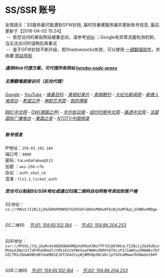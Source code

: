 # SS/SSR 账号 

友情提示：SS服务器可能遭到GFW封锁, 届时将重建服务器并更新账号信息, 最后更新于【2018-04-02 15:24】
<br/>&nbsp;--&nbsp; 若您访问的某些网站被重定向，请参考[Wiki](https://github.com/gfw-breaker/ssr-accounts/wiki) ；Google有异常流量检测机制，当无法访问时请稍后再重试
<br/>&nbsp;--&nbsp; 鉴于GFW封锁不断升级，若Shadowsocks失效，可以使用 [一键翻墙软件](http://144.202.110.140:10000/fgate/)，并收藏 [网站导航](https://github.com/gfw-breaker/open-proxy/blob/master/README.md) 

##### 通用Web代理方案，可代理所有网站 [heroku-node-proxy](https://github.com/gfw-breaker/heroku-node-proxy#--end--) 

#####  无需翻墙直接访问（反向代理）
######  [Google](http://207.148.90.82:8888/search?q=425事件) - [YouTube](http://207.148.90.82:8700/results?search_query=425事件) - [维基百科](http://207.148.90.82:8100/wiki/喬高-麥塔斯調查報告) - [真相纪录片](http://207.148.90.82:10080/videos) - [真相期刊](http://207.148.90.82:8300/display.aspx?category_id=3&zhuanti_id=2) - [大纪元新闻网](http://207.148.90.82:10080) - [新唐人电视台](http://207.148.90.82:8000) - [希望之声](http://207.148.90.82:8200) - [神韵艺术团](http://207.148.90.82:8000/xtr/gb/prog673.html) - [我的博客](http://207.148.90.82:10000/)<br/> <br/> [BBC中文网](http://207.148.90.82:9100/zhongwen) - [DW(德国之声)](http://207.148.90.82:9200/zh/在线报导/s-9058?&zhongwen=simp) - [华尔街日报](http://207.148.90.82:9300) - [纽约时报中文网](http://207.148.90.82:9400) - [路透中文网](http://207.148.90.82:9500/) - [法国国际广播电台](http://207.148.90.82:9600/) - [美国之音](http://207.148.90.82:9700/) - [NTDTV中国频道](http://207.148.90.82:10080/videos/tv.html)


##### 账号信息
IP地址：`159.65.102.184`  
端口号：`8080`  
密码  : `FaLunDaFaHao@513`  
加密  ：`aes-256-cfb`  
协议  ：`auth_sha1_v4`  
混淆  : `tls1.2_ticket_auth`  

##### 您也可以粘贴SS/SSR地址或通过扫描二维码自动将账号添加到客户端

######  SS地址： `ss://YWVzLTI1Ni1jZmI6RmFMdW5EYUZhSGFvQDUxM0AxNTkuNjUuMTAyLjE4NDo4MDgw`   
######  SS二维码: &nbsp;&nbsp; <a href="http://159.65.102.184/info/ss.html" target="_blank">节点1: 159.65.102.184</a> &nbsp;&nbsp;-&nbsp;&nbsp; <a href="http://159.89.204.253/info/ss.html" target="_blank">节点2: 159.89.204.253</a>

######  SSR地址： `ssr://MTU5LjY1LjEwMi4xODQ6ODA4MDphdXRoX3NoYTFfdjQ6YWVzLTI1Ni1jZmI6dGxzMS4yX3RpY2tldF9hdXRoOlJtRk1kVzVFWVVaaFNHRnZRRFV4TXcvP3JlbWFya3M9NkxTbTVZLTM1cHUwNXBhd0lHaDBkSEJ6T2k4dloyWjNMV0p5WldGclpYSXVaMmwwYUhWaUxtbHY`     
######  SSR二维码: &nbsp;&nbsp;<a href="http://159.65.102.184/info/ssr.html" target="_blank">节点1: 159.65.102.184</a> &nbsp;&nbsp;-&nbsp;&nbsp; <a href="http://159.89.204.253/info/ssr.html" target="_blank">节点2: 159.89.204.253</a>


